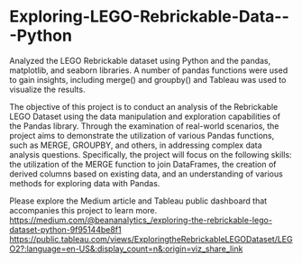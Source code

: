# Exploring-LEGO-Rebrickable-Data---Python
Analyzed the LEGO Rebrickable dataset using Python and the pandas, matplotlib, and seaborn libraries. A number of pandas functions were used to gain insights, including merge() and groupby() and Tableau was used to visualize the results.

The objective of this project is to conduct an analysis of the Rebrickable LEGO Dataset using the data manipulation and exploration capabilities of the Pandas library. Through the examination of real-world scenarios, the project aims to demonstrate the utilization of various Pandas functions, such as MERGE, GROUPBY, and others, in addressing complex data analysis questions. Specifically, the project will focus on the following skills: the utilization of the MERGE function to join DataFrames, the creation of derived columns based on existing data, and an understanding of various methods for exploring data with Pandas.

Please explore the Medium article and Tableau public dashboard that accompanies this project to learn more.
https://medium.com/@beananalytics_/exploring-the-rebrickable-lego-dataset-python-9f95144be8f1
https://public.tableau.com/views/ExploringtheRebrickableLEGODataset/LEGO2?:language=en-US&:display_count=n&:origin=viz_share_link
